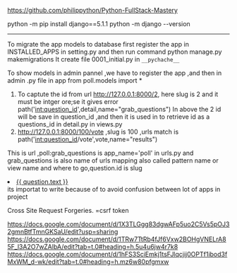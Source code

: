 https://github.com/philippython/Python-FullStack-Mastery

python -m pip install django==5.1.1
python -m django --version




--- 
To migrate the app models to database first register the app in INSTALLED_APPS in setting.py and then run command 
python manage.py makemigrations 
It create file 0001_initial.py in `__pychache__`





To show models in admin pannel ,we have to register the app ,and then in admin .py file in app 
from poll.models import *




1) To captute the id from url http://127.0.0.1:8000/2,
here slug is 2 and it must be intger ore;se it gives error
path('<int:question_id>',detail,name="grab_questions")
In above the 2 id will be save in question_id ,and then it is used in to retrieve id as a questions_id in detail.py in views.py
2) http://127.0.0.1:8000/100/vote   ,slug is 100 ,urls match is path('<int:question_id>/vote',vote,name="results")


This is url ,poll:grab_questions is app_name='poll' in urls.py and grab_questions is also name of urls mapping also called pattern name or view name and where to go,question.id is slug
<li><a href="{% url 'poll:grab_questions' question.id %}">{{ question.text }}</a></li>
its importat to write because of to avoid confusion between lot of apps in project


Cross Site Request Forgeries. =csrf token




https://docs.google.com/document/d/1X3TLGgg83dgwAFp5uo2C5Vs5pOJ32gmnBtfTmnGKSaU/edit?usp=sharing
https://docs.google.com/document/d/1TRw7TtRb4fJf6Vxw2BOHgVNELrA85F_l3A2O7wZAlbA/edit?tab=t.0#heading=h.5u4u6jw4r7k8
https://docs.google.com/document/d/1hFS3SciEmkj1tsFJlqcjij0OPTf1ibod3fMxWM_d-wk/edit?tab=t.0#heading=h.mz6w80pfgmxw

